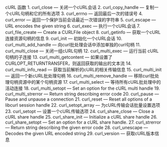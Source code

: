 cURL 函数 1. curl_close — 关闭一个cURL会话
2. curl_copy_handle — 复制一个cURL句柄和它的所有选项
3. curl_errno — 返回最后一次的错误号
4. curl_error — 返回一个保护当前会话最近一次错误的字符串
5. curl_escape — URL encodes the given string
6. curl_exec — 执行一个cURL会话
7. curl_file_create — Create a CURLFile object
8. curl_getinfo — 获取一个cURL连接资源句柄的信息
9. curl_init — 初始化一个cURL会话
10. curl_multi_add_handle — 向curl批处理会话中添加单独的curl句柄
11. curl_multi_close — 关闭一组cURL句柄
12. curl_multi_exec — 运行当前 cURL 句柄的子连接
13. curl_multi_getcontent — 如果设置了CURLOPT_RETURNTRANSFER，则返回获取的输出的文本流
14. curl_multi_info_read — 获取当前解析的cURL的相关传输信息
15. curl_multi_init — 返回一个新cURL批处理句柄
16. curl_multi_remove_handle — 移除curl批处理句柄资源中的某个句柄资源
17. curl_multi_select — 等待所有cURL批处理中的活动连接
18. curl_multi_setopt — Set an option for the cURL multi handle
19. curl_multi_strerror — Return string describing error code
20. curl_pause — Pause and unpause a connection
21. curl_reset — Reset all options of a libcurl session handle
22. curl_setopt_array — 为cURL传输会话批量设置选项
23. curl_setopt — 设置一个cURL传输选项
24. curl_share_close — Close a cURL share handle
25. curl_share_init — Initialize a cURL share handle
26. curl_share_setopt — Set an option for a cURL share handle.
27. curl_strerror — Return string describing the given error code
28. curl_unescape — Decodes the given URL encoded string
29. curl_version — 获取cURL版本信息

